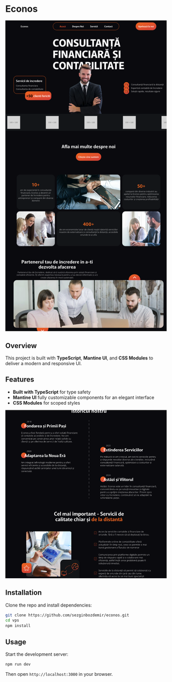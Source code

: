 # Econos

![Main Screenshot](public/screenshots/ss-1.png)

## Overview

This project is built with **TypeScript**, **Mantine UI**, and **CSS Modules** to deliver a modern and responsive UI.

## Features

- **Built with TypeScript** for type safety
- **Mantine UI** fully customizable components for an elegant interface
- **CSS Modules** for scoped styles

![Screenshot](public/screenshots/ss-2.png)

## Installation

Clone the repo and install dependencies:

```sh
git clone https://github.com/sezginbozdemir/econos.git
cd vps
npm install
```

## Usage

Start the development server:

```sh
npm run dev
```

Then open `http://localhost:3000` in your browser.
